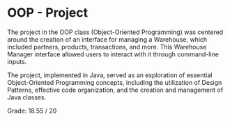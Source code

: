 # OOP - Project

The project in the OOP class (Object-Oriented Programming) was centered around the creation of an interface for managing a Warehouse, which included partners, products, transactions, and more. This Warehouse Manager interface allowed users to interact with it through command-line inputs. 

The project, implemented in Java, served as an exploration of essential Object-Oriented Programming concepts, including the utilization of Design Patterns, effective code organization, and the creation and management of Java classes.

Grade: 18.55 / 20